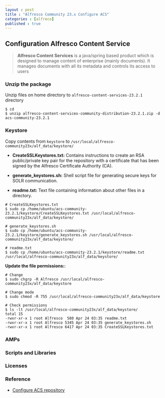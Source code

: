 ```yaml
---
layout : post
title : "Alfresco Community 23.x Configure ACS"
categories : [alfreco]
published : true
---
```

## Configuration Alfresco Content Service
> **Alfresco Content Services** is a java/spring based product which is designed to manage content of enterprise (mainly documents). It manages documents with all its metadata and controls its access to users

### Unzip the package
Unzip files on home directory to `alfresco-content-services-23.2.1` directory

```shell
$ cd
$ unzip alfresco-content-services-community-distribution-23.2.1.zip -d acs-community-23.2.1
```

### Keystore
Copy contents from `keystore` to `/usr/local/alfresco-community23x/alf_data/keystore/`

* **CreateSSLKeystores.txt:**  Contains instructions to create an RSA public/private key pair for the repository with a certificate that has been signed by the Alfresco Certificate Authority (CA).

* **generate_keystores.sh:**  Shell script file for generating secure keys for SOLR communication.

* **readme.txt:**  Text file containing information about other files in a directory.


```shell
# CreateSSLKeystores.txt
$ sudo cp /home/ubuntu/acs-community-23.2.1/keystore/CreateSSLKeystores.txt /usr/local/alfresco-community23x/alf_data/keystore/

# generate_keystores.sh
$ sudo cp /home/ubuntu/acs-community-23.2.1/keystore/generate_keystores.sh /usr/local/alfresco-community23x/alf_data/keystore/

# readme.txt
$ sudo cp /home/ubuntu/acs-community-23.2.1/keystore/readme.txt /usr/local/alfresco-community23x/alf_data/keystore/
```

**Update the file permissions:**:

```shell
# Change
$ sudo chgrp -R Alfresco /usr/local/alfresco-community23x/alf_data/keystore

# Change mode
$ sudo chmod -R 755 /usr/local/alfresco-community23x/alf_data/keystore

# Check permissions
$ ls -lt /usr/local/alfresco-community23x/alf_data/keystore/
total 15
-rwxr-xr-x 1 root Alfresco  580 Apr 24 03:35 readme.txt
-rwxr-xr-x 1 root Alfresco 5345 Apr 24 03:35 generate_keystores.sh
-rwxr-xr-x 1 root Alfresco 6417 Apr 24 03:35 CreateSSLKeystores.txt
```

### AMPs

### Scripts and Libraries

### Licenses

### Reference
* [Configure ACS repository](https://javaworld-abhinav.blogspot.com/2021/06/setup-acs70-ass201-and-transformation-service.html#setup-and-configure-acs)